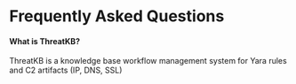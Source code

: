 # Frequently Asked Questions



#### What is ThreatKB?

ThreatKB is a knowledge base workflow management system for Yara rules and C2 artifacts (IP, DNS, SSL)
